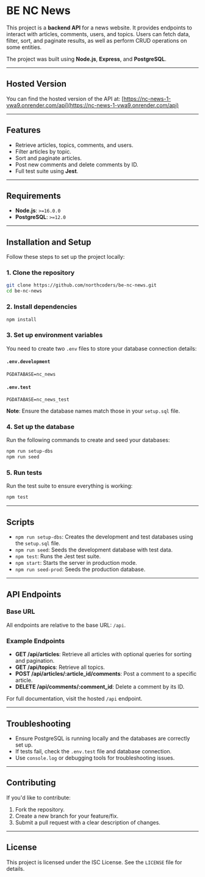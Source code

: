 # BE NC News

This project is a **backend API** for a news website. It provides endpoints to interact with articles, comments, users, and topics. Users can fetch data, filter, sort, and paginate results, as well as perform CRUD operations on some entities.

The project was built using **Node.js**, **Express**, and **PostgreSQL**.

---

## Hosted Version
You can find the hosted version of the API at: [https://nc-news-1-vwa9.onrender.com/api](https://nc-news-1-vwa9.onrender.com/api)

---

## Features
- Retrieve articles, topics, comments, and users.
- Filter articles by topic.
- Sort and paginate articles.
- Post new comments and delete comments by ID.
- Full test suite using **Jest**.

---

## Requirements
- **Node.js**: `>=16.0.0`
- **PostgreSQL**: `>=12.0`

---

## Installation and Setup

Follow these steps to set up the project locally:

### 1. Clone the repository
```bash
git clone https://github.com/northcoders/be-nc-news.git
cd be-nc-news
```

### 2. Install dependencies
```bash
npm install
```

### 3. Set up environment variables
You need to create two `.env` files to store your database connection details:

#### `.env.development`
```
PGDATABASE=nc_news
```

#### `.env.test`
```
PGDATABASE=nc_news_test
```

**Note**: Ensure the database names match those in your `setup.sql` file.

### 4. Set up the database
Run the following commands to create and seed your databases:
```bash
npm run setup-dbs
npm run seed
```

### 5. Run tests
Run the test suite to ensure everything is working:
```bash
npm test
```

---

## Scripts

- `npm run setup-dbs`: Creates the development and test databases using the `setup.sql` file.
- `npm run seed`: Seeds the development database with test data.
- `npm test`: Runs the Jest test suite.
- `npm start`: Starts the server in production mode.
- `npm run seed-prod`: Seeds the production database.

---

## API Endpoints

### Base URL
All endpoints are relative to the base URL: `/api`.

### Example Endpoints
- **GET /api/articles**: Retrieve all articles with optional queries for sorting and pagination.
- **GET /api/topics**: Retrieve all topics.
- **POST /api/articles/:article_id/comments**: Post a comment to a specific article.
- **DELETE /api/comments/:comment_id**: Delete a comment by its ID.

For full documentation, visit the hosted `/api` endpoint.

---

## Troubleshooting

- Ensure PostgreSQL is running locally and the databases are correctly set up.
- If tests fail, check the `.env.test` file and database connection.
- Use `console.log` or debugging tools for troubleshooting issues.

---

## Contributing
If you'd like to contribute:
1. Fork the repository.
2. Create a new branch for your feature/fix.
3. Submit a pull request with a clear description of changes.

---

## License
This project is licensed under the ISC License. See the `LICENSE` file for details.
